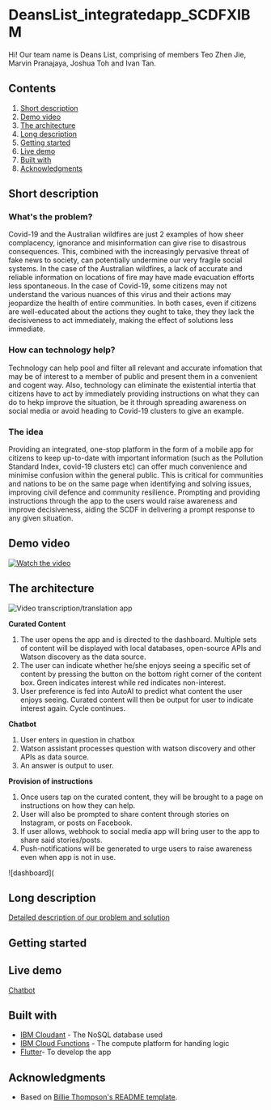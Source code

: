 # DeansList_integratedapp_SCDFXIBM


Hi! Our team name is Deans List, comprising of members Teo Zhen Jie, Marvin Pranajaya, Joshua Toh and Ivan Tan.


## Contents

1. [Short description](#short-description)
1. [Demo video](#demo-video)
1. [The architecture](#the-architecture)
1. [Long description](#long-description)
1. [Getting started](#getting-started)
1. [Live demo](#live-demo)
1. [Built with](#built-with)
1. [Acknowledgments](#acknowledgments)

## Short description

### What's the problem?

Covid-19 and the Australian wildfires are just 2 examples of how sheer complacency, ignorance and misinformation can give rise to disastrous consequences. This, combined with the increasingly pervasive threat of fake news to society, can potentially undermine our very fragile social systems. In the case of the Australian wildfires, a lack of accurate and reliable information on locations of fire may have made evacuation efforts less spontaneous. In the case of Covid-19, some citizens may not understand the various nuances of this virus and their actions may jeopardize the health of entire communities. In both cases, even if citizens are well-educated about the actions they ought to take, they they lack the decisiveness to act immediately, making the effect of solutions less immediate. 

### How can technology help?

Technology can help pool and filter all relevant and accurate infomation that may be of interest to a member of public and present them in a convenient and cogent way. Also, technology can eliminate the existential intertia that citizens have to act by immediately providing instructions on what they can do to hekp improve the situation, be it through spreading awareness on social media or avoid heading to Covid-19 clusters to give an example. 

### The idea

Providing an integrated, one-stop platform in the form of a mobile app for citizens to keep up-to-date with important information (such as the Pollution Standard Index, covid-19 clusters etc) can offer much convenience and minimise confusion within the general public. This is critical for communities and nations to be on the same page when identifying and solving issues, improving civil defence and community resilience. Prompting and providing instructions through the app to the users would raise awareness and improve decisiveness, aiding the SCDF in delivering a prompt response to any given situation.  

## Demo video

[![Watch the video](https://github.com/Code-and-Response/Liquid-Prep/blob/master/images/IBM-interview-video-image.png)](https://youtu.be/vOgCOoy_Bx0)

## The architecture

![Video transcription/translation app](https://developer.ibm.com/developer/tutorials/cfc-starter-kit-speech-to-text-app-example/images/cfc-covid19-remote-education-diagram-2.png)

**Curated Content** 
1. The user opens the app and is directed to the dashboard. Multiple sets of content will be displayed with local databases, open-source APIs and Watson discovery as the data source.
2. The user can indicate whether he/she enjoys seeing a specific set of content by pressing the button on the bottom right corner of the content box. Green indicates interest while red indicates non-interest.
3. User preference is fed into AutoAI to predict what content the user enjoys seeing. Curated content will then be output for user to indicate interest again. Cycle continues. 

**Chatbot**
1. User enters in question in chatbox
2. Watson assistant processes question with watson discovery and other APIs as data source. 
3. An answer is output to user. 

**Provision of instructions**
1. Once users tap on the curated content, they will be brought to a page on instructions on how they can help.
2. User will also be prompted to share content through stories on Instagram, or posts on Facebook.
3. If user allows, webhook to social media app will bring user to the app to share said stories/posts.
4. Push-notifications will be generated to urge users to raise awareness even when app is not in use.

![dashboard](

## Long description

[Detailed description of our problem and solution](https://docs.google.com/document/d/1jlnSAGuVTAoucwC5s337T9nCjMMMrKKHBf_vb2qPA18/edit?usp=sharing)

## Getting started

## Live demo

[Chatbot](https://web-chat.global.assistant.watson.cloud.ibm.com/preview.html?region=eu-gb&integrationID=e8aee7e8-f058-4974-a57f-1e14bc736b1b&serviceInstanceID=9758eca1-bbf1-410b-bf41-149706ec94d1)


## Built with

* [IBM Cloudant](https://cloud.ibm.com/catalog?search=cloudant#search_results) - The NoSQL database used
* [IBM Cloud Functions](https://cloud.ibm.com/catalog?search=cloud%20functions#search_results) - The compute platform for handing logic
* [Flutter](https://flutter.dev/)- To develop the app

## Acknowledgments

* Based on [Billie Thompson's README template](https://gist.github.com/PurpleBooth/109311bb0361f32d87a2).


